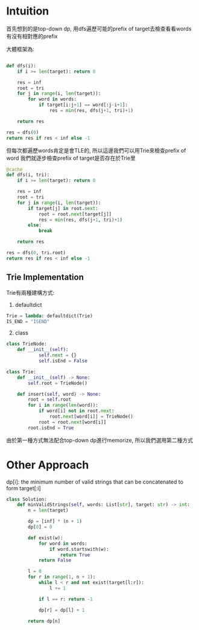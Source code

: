 # Intuition

首先想到的是top-down dp, 用dfs遍歷可能的prefix of target去檢查看看words有沒有相對應的prefix

大體框架為:

```py

def dfs(i):
    if i >= len(target): return 0

    res = inf
    root = tri
    for j in range(i, len(target)):
        for word in words:
            if target[i:j+1] == word[:j-i+1]:
                res = min(res, dfs(j+1, tri)+1)

    return res

res = dfs(0)
return res if res < inf else -1
```

但每次都遍歷words肯定是會TLE的, 所以這邊我們可以用Trie來檢查prefix of word
我們就逐步檢查prefix of target是否存在於Trie里

```py
@cache
def dfs(i, tri):
    if i >= len(target): return 0

    res = inf
    root = tri
    for j in range(i, len(target)):
        if target[j] in root.next:
            root = root.next[target[j]]
            res = min(res, dfs(j+1, tri)+1)
        else:
            break

    return res

res = dfs(0, tri.root)
return res if res < inf else -1
```

## Trie Implementation

Trie有兩種建構方式:
1. defaultdict

```py
Trie = lambda: defaultdict(Trie)
IS_END = "ISEND"
```

2. class

```py
class TrieNode:
    def __init__(self):
            self.next = {}
            self.isEnd = False

class Trie:
    def __init__(self) -> None:
        self.root = TrieNode()

    def insert(self, word) -> None:
        root = self.root
        for i in range(len(word)):
            if word[i] not in root.next:
                root.next[word[i]] = TrieNode()
            root = root.next[word[i]]
        root.isEnd = True
```

由於第一種方式無法配合top-down dp進行memorize, 所以我們選用第二種方式


# Other Approach

dp[i]: the minimum number of valid strings that can be concatenated to form target[:i]

```py
class Solution:
    def minValidStrings(self, words: List[str], target: str) -> int:
        n = len(target)

        dp = [inf] * (n + 1)
        dp[0] = 0

        def exist(w):
            for word in words:
                if word.startswith(w):
                    return True
            return False

        l = 0
        for r in range(1, n + 1):
            while l < r and not exist(target[l:r]):
                l += 1

            if l == r: return -1

            dp[r] = dp[l] + 1
        
        return dp[n]
```